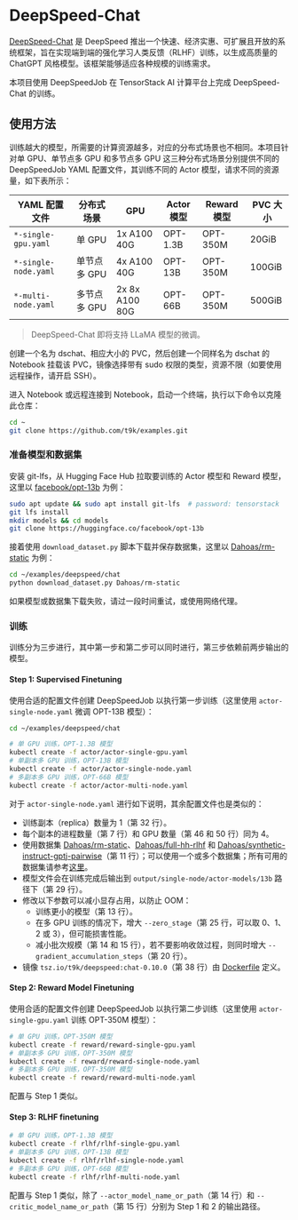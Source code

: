# DeepSpeed-Chat

[DeepSpeed-Chat](https://github.com/microsoft/DeepSpeedExamples/tree/master/applications/DeepSpeed-Chat) 是 DeepSpeed 推出一个快速、经济实惠、可扩展且开放的系统框架，旨在实现端到端的强化学习人类反馈（RLHF）训练，以生成高质量的 ChatGPT 风格模型。该框架能够适应各种规模的训练需求。

本项目使用 DeepSpeedJob 在 TensorStack AI 计算平台上完成 DeepSpeed-Chat 的训练。

## 使用方法

训练越大的模型，所需要的计算资源越多，对应的分布式场景也不相同。本项目针对单 GPU、单节点多 GPU 和多节点多 GPU 这三种分布式场景分别提供不同的 DeepSpeedJob YAML 配置文件，其训练不同的 Actor 模型，请求不同的资源量，如下表所示：

| YAML 配置文件        | 分布式场景   | GPU            | Actor 模型 | Reward 模型 | PVC 大小 |
| -------------------- | ------------ | -------------- | ---------- | ----------- | -------- |
| `*-single-gpu.yaml`  | 单 GPU       | 1x A100 40G    | OPT-1.3B   | OPT-350M    | 20GiB    |
| `*-single-node.yaml` | 单节点多 GPU | 4x A100 40G    | OPT-13B    | OPT-350M    | 100GiB   |
| `*-multi-node.yaml`  | 多节点多 GPU | 2x 8x A100 80G | OPT-66B    | OPT-350M    | 500GiB   |

> DeepSpeed-Chat 即将支持 LLaMA 模型的微调。

创建一个名为 dschat、相应大小的 PVC，然后创建一个同样名为 dschat 的 Notebook 挂载该 PVC，镜像选择带有 sudo 权限的类型，资源不限（如要使用远程操作，请开启 SSH）。

进入 Notebook 或远程连接到 Notebook，启动一个终端，执行以下命令以克隆此仓库：

```bash
cd ~
git clone https://github.com/t9k/examples.git
```

### 准备模型和数据集

安装 git-lfs，从 Hugging Face Hub 拉取要训练的 Actor 模型和 Reward 模型，这里以 [facebook/opt-13b](https://huggingface.co/facebook/opt-13b) 为例：

```bash
sudo apt update && sudo apt install git-lfs  # password: tensorstack
git lfs install
mkdir models && cd models
git clone https://huggingface.co/facebook/opt-13b
```

接着使用 `download_dataset.py` 脚本下载并保存数据集，这里以 [Dahoas/rm-static](https://huggingface.co/datasets/Dahoas/rm-static) 为例：

```bash
cd ~/examples/deepspeed/chat
python download_dataset.py Dahoas/rm-static
```

如果模型或数据集下载失败，请过一段时间重试，或使用网络代理。

### 训练

训练分为三步进行，其中第一步和第二步可以同时进行，第三步依赖前两步输出的模型。

#### Step 1: Supervised Finetuning

使用合适的配置文件创建 DeepSpeedJob 以执行第一步训练（这里使用 `actor-single-node.yaml` 微调 OPT-13B 模型）：

```bash
cd ~/examples/deepspeed/chat

# 单 GPU 训练，OPT-1.3B 模型
kubectl create -f actor/actor-single-gpu.yaml
# 单副本多 GPU 训练，OPT-13B 模型
kubectl create -f actor/actor-single-node.yaml
# 多副本多 GPU 训练，OPT-66B 模型
kubectl create -f actor/actor-multi-node.yaml
```

对于 `actor-single-node.yaml` 进行如下说明，其余配置文件也是类似的：

* 训练副本（replica）数量为 1（第 32 行）。
* 每个副本的进程数量（第 7 行）和 GPU 数量（第 46 和 50 行）同为 4。
* 使用数据集 [Dahoas/rm-static](https://huggingface.co/datasets/Dahoas/rm-static)、[Dahoas/full-hh-rlhf](https://huggingface.co/datasets/Dahoas/full-hh-rlhf) 和 [Dahoas/synthetic-instruct-gptj-pairwise](https://huggingface.co/datasets/Dahoas/synthetic-instruct-gptj-pairwise)（第 11 行）；可以使用一个或多个数据集；所有可用的数据集请参考[这里](./utils/data/data_utils.py#L20)。
* 模型文件会在训练完成后输出到 `output/single-node/actor-models/13b` 路径下（第 29 行）。
* 修改以下参数可以减小显存占用，以防止 OOM：
    * 训练更小的模型（第 13 行）。
    * 在多 GPU 训练的情况下，增大 `--zero_stage`（第 25 行，可以取 0、1、2 或 3），但可能损害性能。
    * 减小批次规模（第 14 和 15 行），若不要影响收敛过程，则同时增大 `--gradient_accumulation_steps`（第 20 行）。
* 镜像 `tsz.io/t9k/deepspeed:chat-0.10.0`（第 38 行）由 [Dockerfile](./Dockerfile) 定义。

#### Step 2: Reward Model Finetuning

使用合适的配置文件创建 DeepSpeedJob 以执行第二步训练（这里使用 `actor-single-gpu.yaml` 训练 OPT-350M 模型）：

```bash
# 单 GPU 训练，OPT-350M 模型
kubectl create -f reward/reward-single-gpu.yaml
# 单副本多 GPU 训练，OPT-350M 模型
kubectl create -f reward/reward-single-node.yaml
# 多副本多 GPU 训练，OPT-350M 模型
kubectl create -f reward/reward-multi-node.yaml
```

配置与 Step 1 类似。

#### Step 3: RLHF finetuning

```bash
# 单 GPU 训练，OPT-1.3B 模型
kubectl create -f rlhf/rlhf-single-gpu.yaml
# 单副本多 GPU 训练，OPT-13B 模型
kubectl create -f rlhf/rlhf-single-node.yaml
# 多副本多 GPU 训练，OPT-66B 模型
kubectl create -f rlhf/rlhf-multi-node.yaml
```

配置与 Step 1 类似，除了 `--actor_model_name_or_path`（第 14 行）和 `--critic_model_name_or_path`（第 15 行）分别为 Step 1 和 2 的输出路径。
